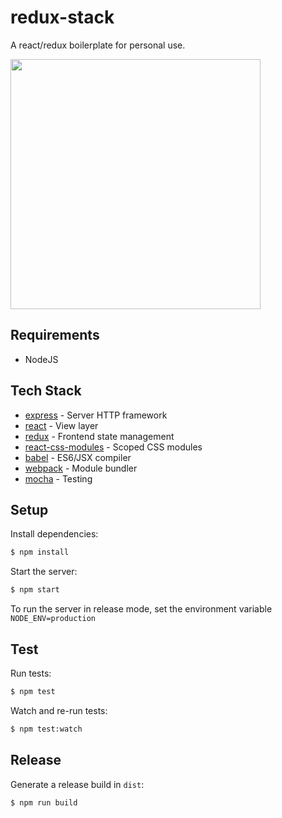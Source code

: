 # redux-stack

A react/redux boilerplate for personal use.

<img src='https://www.dropbox.com/s/r3q2da52xbihpyq/octopus.jpg?raw=1' width='400px'>

## Requirements

+ NodeJS

## Tech Stack

* [express](http://expressjs.com/) - Server HTTP framework
* [react](https://facebook.github.io/react/) - View layer
* [redux](https://github.com/reactjs/redux) - Frontend state management
* [react-css-modules](https://github.com/gajus/react-css-modules) - Scoped CSS modules
* [babel](https://babeljs.io/) - ES6/JSX compiler
* [webpack](https://webpack.github.io/) - Module bundler
* [mocha](https://mochajs.org/) - Testing

## Setup

Install dependencies:

```sh
$ npm install
```

Start the server:

```sh
$ npm start
```

To run the server in release mode, set the environment variable `NODE_ENV=production`

## Test

Run tests:

```sh
$ npm test
```

Watch and re-run tests:

```sh
$ npm test:watch
```

## Release

Generate a release build in `dist`:

```sh
$ npm run build
```
